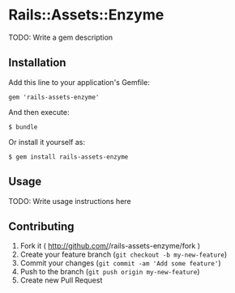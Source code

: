 # Rails::Assets::Enzyme

TODO: Write a gem description

## Installation

Add this line to your application's Gemfile:

    gem 'rails-assets-enzyme'

And then execute:

    $ bundle

Or install it yourself as:

    $ gem install rails-assets-enzyme

## Usage

TODO: Write usage instructions here

## Contributing

1. Fork it ( http://github.com/<my-github-username>/rails-assets-enzyme/fork )
2. Create your feature branch (`git checkout -b my-new-feature`)
3. Commit your changes (`git commit -am 'Add some feature'`)
4. Push to the branch (`git push origin my-new-feature`)
5. Create new Pull Request
